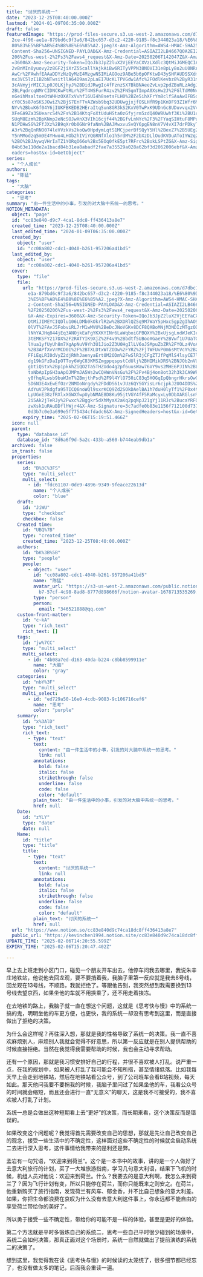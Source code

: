 ```yaml
---
title: "讨厌的系统一"
date: "2023-12-25T08:40:00.000Z"
lastmod: "2024-01-09T06:35:00.000Z"
draft: false
featuredImage: "https://prod-files-secure.s3.us-west-2.amazonaws.com/d7dbc101-8\
  2ce-4f96-ae1a-879bd6c9f3a6/842bc657-d3c2-4220-9185-f8c344023a18/%E6%80%9D%E8%\
  80%83%E5%BF%AB%E4%B8%8E%E6%85%A2.jpeg?X-Amz-Algorithm=AWS4-HMAC-SHA256&X-Amz-\
  Content-Sha256=UNSIGNED-PAYLOAD&X-Amz-Credential=ASIAZI2LB4667QOA2EI2%2F20250\
  206%2Fus-west-2%2Fs3%2Faws4_request&X-Amz-Date=20250206T142047Z&X-Amz-Expires\
  =3600&X-Amz-Security-Token=IQoJb3JpZ2luX2VjEEYaCXVzLXdlc3QtMiJGMEQCIAaGAq0fDz\
  2vBnMIn0yuovy2z8GF2jiXrZ55callYAjkAiBw6RITyVPPN38NOVI31e8pLy8o2uU0NRrRzrM3XKY\
  AwCr%2FAwhfEAAaDDYzNzQyMzE4MzgwNSIMiAGOoz9ABe5b6pOFKtwD43ySHFAUDSSXdm9b2v1bdJ\
  nx3VC5lzI1B2bNTwsitllA64D9as2pLaEI7UcKLTPVGdw1Afc%2FOdlKevbz8%2ByR31mugdrpYY3\
  3cAVmyjrMICJLp0J0LKjhyJ%2BDidJRwgIc4fFznzSX7BkBNAeeZvLvp2pdZBuRLzAdgJkZIhyNN%\
  2BLPqdrcqNMrCIDNCKwFtRLr%2FT4WSFurR4zv2%2FN5gmTImpA0XsHw2J%2FGlTdM0Nv%2By3xoJ\
  nGeihMsaltoeOtWHHzOXATxVvhf16UI4h8setsFLH0%2BZe5ihXFrYm8clfSAuAwIFB5qJw8g4TnX\
  cY0C5s87oSKSJOwiZ%2BjS7EnFTvAZWsb9bq32UDUwgjxjfOSLHfR9p1KnDF93Z1Wfr6MfEEQunWk\
  NYv%2BbvK6f04Y6jIUKFBKEDB2HEraItqSun8GR3kS2KxV0TwPxK9UDnGc8UDuvvqx2Vv0Nkuc0I4\
  XFeGA9Za3SUearcS4%2Fs%2B14KtqFoXtUduHSta0zGfyjrm5zdQ40W8Uwhf3Ki%2BU1cQ4aR1bUC\
  SUqM8Ezm%2BpKNnp2eNcSOJwXnX3VIh16cjf44%2BGfvLnNYc%2F3%2FYaqSIHtuF8MPu9vVdrqIq\
  N1PDHwSG%2FfJXz%2B9qXr0b0GNr9faNm%2BAJMwxvuSvQY6pgEN8nV7V4vXI7drPDkyTMHXKbDdb\
  A3r%2BqQnRNO074leVVzkVs2koQw0HpdymLqtS1MCjperBfSQyY5Hl%2BexZ7%2B5UEg2qGtn%2BF\
  Y5nMModzq5m9E4YHwo4LHOb2hIViYQGRNfXlo1h5rdM%2F2bXzDLlOudKVDuAToIYW2q2HZE0yDyr\
  %2BO%2BJAywqVHrIaTZ1YORqO66o%2Bx5EOq0fkE5pt7RFrc%2BokLSPtZG&X-Amz-Signature=3\
  04b63e110de2a1bacd84b31ea8abadf2fae7a35529a028a62bf3d2062006ebf&X-Amz-SignedH\
  eaders=host&x-id=GetObject"
series:
  - "个人成长"
authors:
  - "陈猛"
tags:
  - "大脑"
categories:
  - "思考"
summary: "由一件生活中的小事，引发的对大脑中系统一的思考。"
NOTION_METADATA:
  object: "page"
  id: "cc83e840-d9c7-4ca1-8dc8-ff436413a8e7"
  created_time: "2023-12-25T08:40:00.000Z"
  last_edited_time: "2024-01-09T06:35:00.000Z"
  created_by:
    object: "user"
    id: "cc08a802-cdc1-4040-b261-957206a41bd5"
  last_edited_by:
    object: "user"
    id: "cc08a802-cdc1-4040-b261-957206a41bd5"
  cover:
    type: "file"
    file:
      url: "https://prod-files-secure.s3.us-west-2.amazonaws.com/d7dbc101-82ce-4f96-a\
        e1a-879bd6c9f3a6/842bc657-d3c2-4220-9185-f8c344023a18/%E6%80%9D%E8%80%8\
        3%E5%BF%AB%E4%B8%8E%E6%85%A2.jpeg?X-Amz-Algorithm=AWS4-HMAC-SHA256&X-Am\
        z-Content-Sha256=UNSIGNED-PAYLOAD&X-Amz-Credential=ASIAZI2LB466QT63MHOH\
        %2F20250206%2Fus-west-2%2Fs3%2Faws4_request&X-Amz-Date=20250206T141951Z\
        &X-Amz-Expires=3600&X-Amz-Security-Token=IQoJb3JpZ2luX2VjEEYaCXVzLXdlc3\
        QtMiJIMEYCIQDlu106LDMb0kOkrlR2w%2BXORlQZSq9M7WaY5pHxc5gp2gIhAO9cw27jB4H\
        0lVT%2FAvJ5FobviRL7rM1wMVU%2BeDcJNoVGKv8DCF8QABoMNjM3NDIzMTgzODA1Igxm5I\
        lNhYAJHq844jEq3ANOjkEaFgYKXKYINr6LaWqboiGPBQXY%2BxUjsgLndWJeKIenjXSTJso\
        3tEMKSFY217DX%2F2RATYIK9XjZ%2F4v9%2Bbdtf5UBooXGaeY%2BVwf1U7UaTGYyaGpnzn\
        lYua1yfUyUh8m7XgApNuV9Yh3U1Jio2Z3U0HgIlLV6oJSMpuZbZR%2FYOLz4VoAY9RA3WFv\
        %2B3APfXvVrMCD0I%2F%2BTXLDtxWTZODw%2FYRZ%2FjTWFUvP0m6sMtVcY%2Bz4Nmg2Zem\
        FFiEqLRI0dVyZ2djRNhJaenyaErt0M2ODm%2FwSlR3jCFgZTJfPqMlS4lsyCE7lhCXCIAaS\
        dg19kGFzDaIpOTToy6WgC83KMSZmgppqspstCdUlj%2BHIMikDRS%2BNJOb2nVU0CyxSZQN\
        gbtiQStx%2Bp1pkkhZiQO2Ta5THZUdo4g2pf6uusWaw76VY9vs2MHE6PJIN%2BLdUyukYsu\
        taNbApIpSH3aApOJMPmJA5Ws2wCQHWnVNsGu%2F%2Fv4Bj4on8ot32h3k3CA9WPeqcUcEyu\
        y0fhqALwsb9buWJmT%2BmjthPsd%2F9l4YlO750iC83q5HOGqIpQbngrHkrsOwQ%2BIxuPm\
        SD6N3E4xEwEfOzr2NMOoNrgdy%2FDdDS61vJUz6QYSGYisLr6cjpkJ2UO4DDS%2B5K9Bjqk\
        AdYuVJPkdgfa95TICQ6noWQl9sxrKCQ9Zd2SOkDAelBA1h7duH0lyTf1%2F0x4tqdQO%2FC\
        LpUGnE38zfRXlxXGWXfwpUybNMAE8D8Ku95jtVGY4fF5RaMcyxLy0DbXARGlsn%2BhOwiHK\
        2i5Ak2jTeRJy%2Fwxc%2Bggkr5dXhMyaX2aKq2pqNpJ21gYj11RJc%2BucaYRFQada2aQSX\
        zwXsk1uRAuBDflhWjr4&X-Amz-Signature=3c7adfe0b83e1156f712100d7376213493b\
        0d3b7c0e3a699e5f775434cfdadc6&X-Amz-SignedHeaders=host&x-id=GetObject"
      expiry_time: "2025-02-06T15:19:51.466Z"
  icon: null
  parent:
    type: "database_id"
    database_id: "8d6a6f9d-5a2c-433b-a560-b744eab9db1a"
  archived: false
  in_trash: false
  properties:
    series:
      id: "B%3C%3FS"
      type: "multi_select"
      multi_select:
        - id: "fdc61107-0de9-4896-9349-9feace22613d"
          name: "个人成长"
          color: "blue"
    draft:
      id: "JiWU"
      type: "checkbox"
      checkbox: false
    Created time:
      id: "UBQ%7B"
      type: "created_time"
      created_time: "2023-12-25T08:40:00.000Z"
    authors:
      id: "bK%3B%5B"
      type: "people"
      people:
        - object: "user"
          id: "cc08a802-cdc1-4040-b261-957206a41bd5"
          name: "陈猛"
          avatar_url: "https://s3-us-west-2.amazonaws.com/public.notion-static.com/775523\
            b7-57cf-4c98-8ad8-8777d898666f/notion-avatar-1678713535269.png"
          type: "person"
          person:
            email: "346521888@qq.com"
    custom-front-matter:
      id: "c~kA"
      type: "rich_text"
      rich_text: []
    tags:
      id: "jw%7CC"
      type: "multi_select"
      multi_select:
        - id: "4b08a7ed-d163-40da-b224-c8bb8599911e"
          name: "大脑"
          color: "gray"
    categories:
      id: "nbY%3F"
      type: "multi_select"
      multi_select:
        - id: "ed729a50-16e0-4cdb-9083-9c106716cef6"
          name: "思考"
          color: "purple"
    summary:
      id: "x%3AlD"
      type: "rich_text"
      rich_text:
        - type: "text"
          text:
            content: "由一件生活中的小事，引发的对大脑中系统一的思考。"
            link: null
          annotations:
            bold: false
            italic: false
            strikethrough: false
            underline: false
            code: false
            color: "default"
          plain_text: "由一件生活中的小事，引发的对大脑中系统一的思考。"
          href: null
    Date:
      id: "zYLY"
      type: "date"
      date: null
    Name:
      id: "title"
      type: "title"
      title:
        - type: "text"
          text:
            content: "讨厌的系统一"
            link: null
          annotations:
            bold: false
            italic: false
            strikethrough: false
            underline: false
            code: false
            color: "default"
          plain_text: "讨厌的系统一"
          href: null
  url: "https://www.notion.so/cc83e840d9c74ca18dc8ff436413a8e7"
  public_url: "https://kevinchen1994.notion.site/cc83e840d9c74ca18dc8ff436413a8e7"
UPDATE_TIME: "2025-02-06T14:20:55.599Z"
EXPIRY_TIME: "2025-02-06T15:20:47.402Z"

---
```

<link rel="stylesheet" href="https://cdn.jsdelivr.net/npm/katex@0.16.2/dist/katex.min.css" integrity="sha384-bYdxxUwYipFNohQlHt0bjN/LCpueqWz13HufFEV1SUatKs1cm4L6fFgCi1jT643X" crossorigin="anonymous">


早上去上班走到小区门口，碰见一个朋友开车出去，他停车问我去哪里，我说朱辛庄地铁站，他说他去回龙观，要不要捎着我，我脑子里第一反应就是我去8号线，回龙观在13号线，不顺路，我就拒绝了。等跟他告别，我突然想到我需要换到13号线去望京西，如果坐他的车就不用换乘了，还不用走着挨冻。


在去地铁的路上，我脑子就一直在想这个问题，这就是《思考快与慢》中的系统一搞的鬼，明明坐他的车更方便，也更快，我的系统一却没有思考到这里，而是直接做出了拒绝的决策。


为什么会这样呢？再往深入想，那就是我的性格导致了系统一的决策。我一直不喜欢麻烦别人，麻烦别人我就会觉得不好意思，所以第一反应就是在别人提供帮助的时候直接拒绝。当然在我觉得我需要帮助的时候，我也会主动寻求帮助。


还有一个原因，那就是我习惯安排好自己的行程，并很不喜欢被人打乱。说严重一点，在我的规划中，如果被人打乱了我可能会不知所措，甚至情绪低落。比如我每天早上会走到地铁站，然后在地铁站看公众号，到了公司班车会看B站视频，每天如此。那天他问我要不要捎我的时候，我脑子里闪过了如果坐他的车，我看公众号的时间就会缩短，而且还会进行一直“无意义”的聊天，这是我不可接受的，我不喜欢被人打乱了计划。


系统一总是会做出这种短期看上去“更好”的决策，而长期来看，这个决策反而是错误的。


如果改变这个问题呢？我觉得首先需要改变自己的思想，那就是先让自己改变自己的观念，接受一些生活中的不确定性，这样面对这些不确定性的时候就会启动系统二去进行深入思考，这件事情给我带来的是利还是弊。


孟岩有一句咒语，“欢迎来到荷兰”。这个是一本书中的故事，讲的是一个人做好了去意大利旅行的计划，买了一大堆旅游指南，学习几句意大利语，结果下飞机的时候，机组人员对他说：欢迎来到荷兰。什么？我要去的是意大利啊，我怎么来到荷兰了？因为飞行计划有变，所以只能停在荷兰，而你只能既来之则安之。在荷兰，他重新购买了旅行指南，发现荷兰有风车、郁金香，并不比自己想象的意大利差。如果，你把生命都浪费在哀叹为什么没有去意大利这件事上，你永远都不能自由的享受荷兰带给你的美好了。


所以勇于接受一些不确定性，带给你的可能不是一样的体验，甚至是更好的体验。


第二个方法就是平时多锻炼自己的系统二，思考一些自己平时很少碰到的场景中，系统二会如何决策，那真正面对这个场景时，系统一自然就做出了提前演练的系统二的决策了。


想到这里，我觉得我在读《思考快与慢》的时候读的太笼统了，很多细节都已经忘了，也没有做太多的笔记，后面我会重读一遍。

